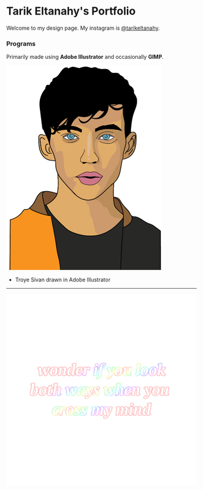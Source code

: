 # Tarik Eltanahy's Portfolio

Welcome to my design page.
My instagram is [@tarikeltanahy](https://www.instagram.com/tarikeltanahy).

### Programs

Primarily made using **Adobe Illustrator** and occasionally **GIMP**.

  <img src="images/troye.png" alt="Kitten"
	title="Troye Sivan" width="410" height="540" />
	
- Troye Sivan drawn in Adobe Illustrator

---

![Tyler Text](images/tylertext.png)

